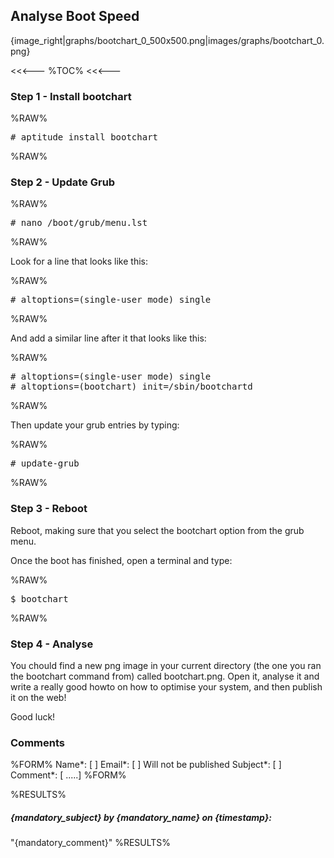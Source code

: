 ## Analyse Boot Speed

{image_right|graphs/bootchart_0_500x500.png|images/graphs/bootchart_0.png}

<<<---
%TOC%
<<<---

### Step 1 - Install bootchart

%RAW%
<pre>
# aptitude install bootchart
</pre>
%RAW%

### Step 2 - Update Grub

%RAW%
<pre>
# nano /boot/grub/menu.lst
</pre>
%RAW%

Look for a line that looks like this:

%RAW%
<pre>
# altoptions=(single-user mode) single
</pre>
%RAW%

And add a similar line after it that looks like this:

%RAW%
<pre>
# altoptions=(single-user mode) single
# altoptions=(bootchart) init=/sbin/bootchartd
</pre>
%RAW%

Then update your grub entries by typing:

%RAW%
<pre>
# update-grub
</pre>
%RAW%

### Step 3 - Reboot

Reboot, making sure that you select the bootchart option from the grub menu.

Once the boot has finished, open a terminal and type:

%RAW%
<pre>
$ bootchart
</pre>
%RAW%

### Step 4 - Analyse

You chould find a new png image in your current directory (the one you ran the bootchart command from) called bootchart.png.  Open it, analyse it and write a really good howto on how to optimise your system, and then publish it on the web!

Good luck!

### Comments

%FORM%
Name*:       [                                                         ]
Email*:      [                                                         ] Will not be published
Subject*:    [                                                         ]
Comment*:    [                                                         .....]
%FORM%

%RESULTS%
##### {mandatory_subject} by {mandatory_name} on {timestamp}:
"{mandatory_comment}"
%RESULTS%
